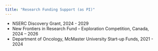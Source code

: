 ```yaml
---
title: "Research Funding Support (as PI)"
---
```



* NSERC Discovery Grant, 2024 - 2029 
* New Frontiers in Research Fund – Exploration Competition, Canada, 2024 – 2026 
* Department of Oncology, McMaster University Start-up Funds, 2021 - 2024 
